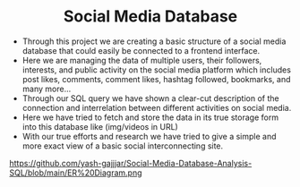 <h1 align="center">Social Media Database</h1>

<ul>
<li>Through this project  we are creating a basic structure of a social media database that could easily be connected to a frontend interface.  </li>
<li>Here we are managing the data of multiple users, their followers, interests, and public activity on the social media platform which includes post likes, comments, comment likes, hashtag followed, bookmarks, and many more... </li>
<li>Through our SQL query we have shown a clear-cut description of the connection and interrelation between different activities on social media. </li>
<li>Here we have  tried to fetch and store the  data in its true storage form into this database like (img/videos in URL) </li>
<li>With our true efforts and research  we have tried to give a simple and more exact view of a basic social interconnecting site.</li>
</ul>

https://github.com/yash-gajjjar/Social-Media-Database-Analysis-SQL/blob/main/ER%20Diagram.png
